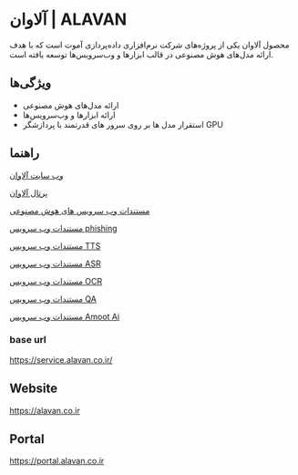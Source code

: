 # آلاوان | ALAVAN

محصول آلاوان یکی از پروژه‌های شرکت نرم‌افزاری داده‌پردازی آموت است که با هدف ارائه مدل‌های هوش مصنوعی در قالب ابزارها و وب‌سرویس‌ها توسعه یافته است.

## ویژگی‌ها

- ارائه مدل‌های هوش مصنوعی
- ارائه ابزارها و وب‌سرویس‌ها
- استقرار مدل ها بر روی سرور های قدرتمند با پردازشگر GPU 

## راهنما 

 [وب سایت آلاوان](https://alavan.co.ir/)
 
[پرتال آلاوان](https://portal.alavan.co.ir/)

[مستندات وب سرویس های هوش مصنوعی](https://portal.alavan.co.ir/)

[مستندات وب سرویس phishing](https://github.com/AmootSoft/Alavan/blob/main/phishing-model-doc.md)

[مستندات وب سرویس TTS](https://github.com/AmootSoft/Alavan/blob/main/tts-model-doc.md)

[مستندات وب سرویس ASR](https://github.com/AmootSoft/Alavan/blob/main/asr-model-doc.md)

[مستندات وب سرویس OCR](https://github.com/AmootSoft/Alavan/blob/main/ocr-model-doc.md)

[مستندات وب سرویس QA](https://github.com/AmootSoft/Alavan/blob/main/qa-model-doc.md)

[مستندات وب سرویس Amoot Ai ](https://github.com/AmootSoft/Alavan/blob/main/amootai-model-doc.md)

### base url
https://service.alavan.co.ir/

## Website 
https://alavan.co.ir

## Portal
https://portal.alavan.co.ir


